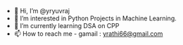 - 👋 Hi, I’m @yryuvraj
- 👀 I’m interested in Python Projects in Machine Learning.
- 🌱 I’m currently learning DSA on CPP 
- 📫 How to reach me - gamail : yrathi66@gmail.com

<!---
yryuvraj/yryuvraj is a ✨ special ✨ repository because its `README.md` (this file) appears on your GitHub profile.
You can click the Preview link to take a look at your changes.
--->

